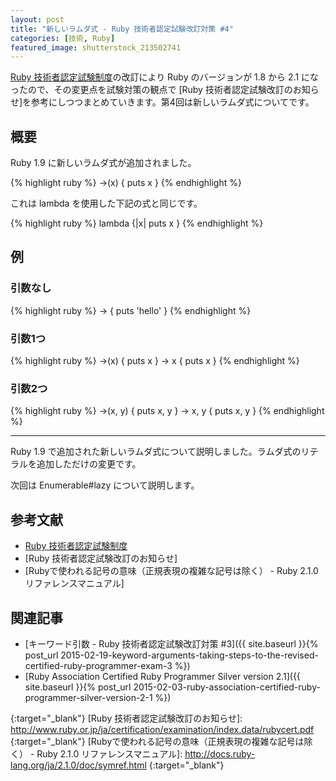 ```yaml
---
layout: post
title: "新しいラムダ式 - Ruby 技術者認定試験改訂対策 #4"
categories: [技術, Ruby]
featured_image: shutterstock_213502741
---
```

[Ruby 技術者認定試験制度]の改訂により Ruby のバージョンが 1.8 から 2.1 になったので、その変更点を試験対策の観点で [Ruby 技術者認定試験改訂のお知らせ]を参考にしつつまとめていきます。第4回は新しいラムダ式についてです。


概要
----

Ruby 1.9 に新しいラムダ式が追加されました。

{% highlight ruby %}
->(x) { puts x }
{% endhighlight %}

これは lambda を使用した下記の式と同じです。

{% highlight ruby %}
lambda {|x| puts x }
{% endhighlight %}

例
--

### 引数なし

{% highlight ruby %}
-> { puts 'hello' }
{% endhighlight %}

### 引数1つ

{% highlight ruby %}
->(x) { puts x }
-> x { puts x }
{% endhighlight %}

### 引数2つ

{% highlight ruby %}
->(x, y) { puts x, y }
-> x, y { puts x, y }
{% endhighlight %}

--------------------------------------------------------------------------------

Ruby 1.9 で追加された新しいラムダ式について説明しました。ラムダ式のリテラルを追加しただけの変更です。

次回は Enumerable#lazy について説明します。

参考文献
--------

* [Ruby 技術者認定試験制度]
* [Ruby 技術者認定試験改訂のお知らせ]
* [Rubyで使われる記号の意味（正規表現の複雑な記号は除く） - Ruby 2.1.0 リファレンスマニュアル]

関連記事
--------

* [キーワード引数 - Ruby 技術者認定試験改訂対策 #3]({{ site.baseurl }}{% post_url 2015-02-19-keyword-arguments-taking-steps-to-the-revised-certified-ruby-programmer-exam-3 %})
* [Ruby Association Certified Ruby Programmer Silver version 2.1]({{ site.baseurl }}{% post_url 2015-02-03-ruby-association-certified-ruby-programmer-silver-version-2-1 %})

[Ruby 技術者認定試験制度]: http://www.ruby.or.jp/ja/certification/examination/
{:target="_blank"}
[Ruby 技術者認定試験改訂のお知らせ]: http://www.ruby.or.jp/ja/certification/examination/index.data/rubycert.pdf
{:target="_blank"}
[Rubyで使われる記号の意味（正規表現の複雑な記号は除く） - Ruby 2.1.0 リファレンスマニュアル]: http://docs.ruby-lang.org/ja/2.1.0/doc/symref.html
{:target="_blank"}
